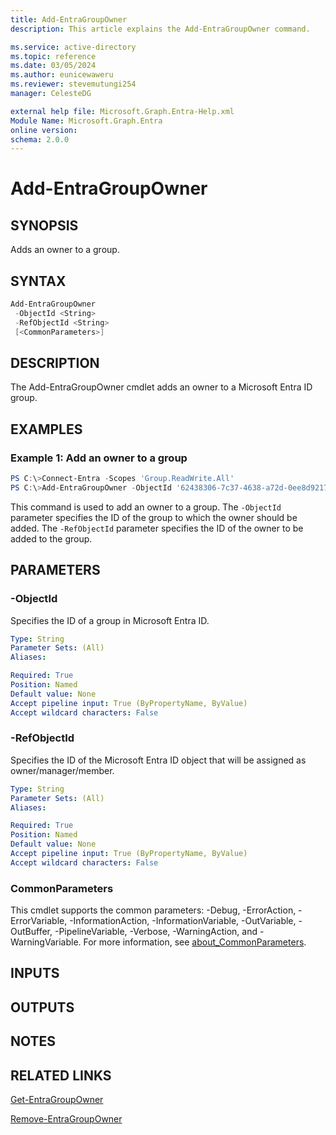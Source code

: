 ```yaml
---
title: Add-EntraGroupOwner
description: This article explains the Add-EntraGroupOwner command.

ms.service: active-directory
ms.topic: reference
ms.date: 03/05/2024
ms.author: eunicewaweru
ms.reviewer: stevemutungi254
manager: CelesteDG

external help file: Microsoft.Graph.Entra-Help.xml
Module Name: Microsoft.Graph.Entra
online version:
schema: 2.0.0
---
```


# Add-EntraGroupOwner

## SYNOPSIS

Adds an owner to a group.

## SYNTAX

```powershell
Add-EntraGroupOwner 
 -ObjectId <String> 
 -RefObjectId <String> 
 [<CommonParameters>]
```

## DESCRIPTION

The Add-EntraGroupOwner cmdlet adds an owner to a Microsoft Entra ID group.

## EXAMPLES

### Example 1: Add an owner to a group

```powershell
PS C:\>Connect-Entra -Scopes 'Group.ReadWrite.All'
PS C:\>Add-EntraGroupOwner -ObjectId '62438306-7c37-4638-a72d-0ee8d9217680' -RefObjectId '0a1068c0-dbb6-4537-9db3-b48f3e31dd76'
```

This command is used to add an owner to a group. The `-ObjectId` parameter specifies the ID of the group to which the owner should be added. The `-RefObjectId` parameter specifies the ID of the owner to be added to the group.

## PARAMETERS

### -ObjectId

Specifies the ID of a group in Microsoft Entra ID.

```yaml
Type: String
Parameter Sets: (All)
Aliases:

Required: True
Position: Named
Default value: None
Accept pipeline input: True (ByPropertyName, ByValue)
Accept wildcard characters: False
```

### -RefObjectId

Specifies the ID of the Microsoft Entra ID object that will be assigned as owner/manager/member.

```yaml
Type: String
Parameter Sets: (All)
Aliases:

Required: True
Position: Named
Default value: None
Accept pipeline input: True (ByPropertyName, ByValue)
Accept wildcard characters: False
```

### CommonParameters

This cmdlet supports the common parameters: -Debug, -ErrorAction, -ErrorVariable, -InformationAction, -InformationVariable, -OutVariable, -OutBuffer, -PipelineVariable, -Verbose, -WarningAction, and -WarningVariable. For more information, see [about_CommonParameters](https://go.microsoft.com/fwlink/?LinkID=113216).

## INPUTS

## OUTPUTS

## NOTES

## RELATED LINKS

[Get-EntraGroupOwner](Get-EntraGroupOwner.md)

[Remove-EntraGroupOwner](Remove-EntraGroupOwner.md)

